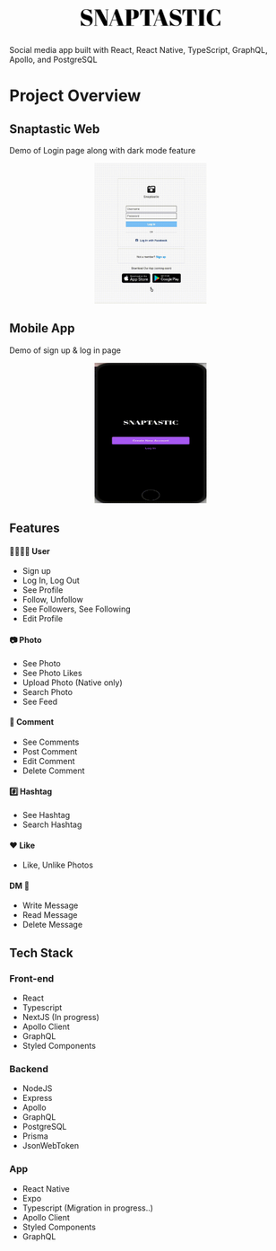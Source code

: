 <div style="text-align: center;">
  <img src="public/images/logo-black.png" alt="Snaptastic Logo" width="250" height="30" />
</div><br/>

Social media app built with React, React Native, TypeScript, GraphQL, Apollo, and PostgreSQL

# Project Overview
## Snaptastic Web
Demo of Login page along with dark mode feature
<div style="text-align: center;">
<img src="https://github.com/shin101/snaptastic-web/blob/main/public/images/Login.gif?raw=true" alt="Login Demo" width="200" height="250" />
</div>

## Mobile App
Demo of sign up & log in page
<div style="text-align: center;">
<img src="https://github.com/shin101/snaptastic-web/blob/main/public/images/Login-app.gif?raw=true" alt="Login Demo" width="200" height="250" />
</div>

## Features
#### 💁🏼‍♀️✨ User 
- Sign up
- Log In, Log Out
- See Profile
- Follow, Unfollow
- See Followers, See Following
- Edit Profile

#### 📷 Photo 
- See Photo
- See Photo Likes
- Upload Photo (Native only)
- Search Photo
- See Feed
#### 💬 Comment 
- See Comments
- Post Comment
- Edit Comment
- Delete Comment

####  #️⃣ Hashtag
- See Hashtag
- Search Hashtag

#### ❤️ Like
- Like, Unlike Photos

#### DM 📨
- Write Message
- Read Message
- Delete Message



## Tech Stack
### Front-end
- React
- Typescript
- NextJS (In progress)
- Apollo Client
- GraphQL 
- Styled Components

### Backend
- NodeJS
- Express
- Apollo
- GraphQL
- PostgreSQL
- Prisma
- JsonWebToken

### App
- React Native
- Expo
- Typescript (Migration in progress..)
- Apollo Client
- Styled Components
- GraphQL 
